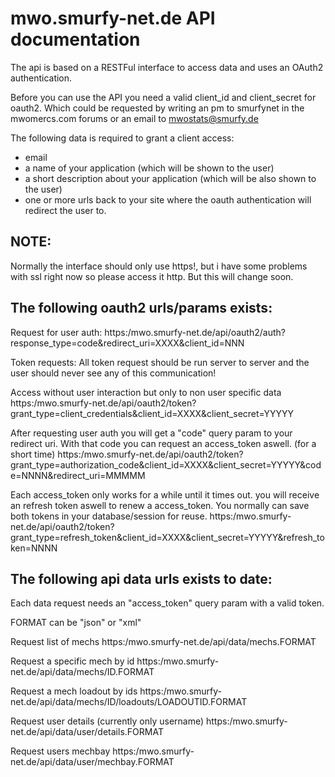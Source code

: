 mwo.smurfy-net.de API documentation
=========================================

The api is based on a RESTFul interface to access data and uses an OAuth2 authentication.

Before you can use the API you need a valid client_id and client_secret for oauth2.
Which could be requested by writing an pm to smurfynet in the mwomercs.com forums or an email to mwostats@smurfy.de

The following data is required to grant a client access:

* email
* a name of your application (which will be shown to the user)
* a short description about your application (which will be also shown to the user)
* one or more urls back to your site where the oauth authentication will redirect the user to.

NOTE:
-----

Normally the interface should only use https!, but i have some problems with ssl right now so please access it http.
But this will change soon.

The following oauth2 urls/params exists:
----------------------------------------

Request for user auth:
https:/mwo.smurfy-net.de/api/oauth2/auth?response_type=code&redirect_uri=XXXX&client_id=NNN

Token requests:
All token request should be run server to server and the user should never see any of this communication!

Access without user interaction but only to non user specific data
https:/mwo.smurfy-net.de/api/oauth2/token?grant_type=client_credentials&client_id=XXXX&client_secret=YYYYY

After requesting user auth you will get a "code" query param to your redirect uri.
With that code you can request an access_token aswell. (for a short time)
https:/mwo.smurfy-net.de/api/oauth2/token?grant_type=authorization_code&client_id=XXXX&client_secret=YYYYY&code=NNNN&redirect_uri=MMMMM

Each access_token only works for a while until it times out. you will receive an refresh token aswell to renew a access_token.
You normally can save both tokens in your database/session for reuse.
https:/mwo.smurfy-net.de/api/oauth2/token?grant_type=refresh_token&client_id=XXXX&client_secret=YYYYY&refresh_token=NNNN

The following api data urls exists to date:
-------------------------------------------

Each data request needs an "access_token" query param with a valid token.

FORMAT can be "json" or "xml"

Request list of mechs
https:/mwo.smurfy-net.de/api/data/mechs.FORMAT

Request a specific mech by id
https:/mwo.smurfy-net.de/api/data/mechs/ID.FORMAT

Request a mech loadout by ids
https:/mwo.smurfy-net.de/api/data/mechs/ID/loadouts/LOADOUTID.FORMAT

Request user details (currently only username)
https:/mwo.smurfy-net.de/api/data/user/details.FORMAT

Request users mechbay
https:/mwo.smurfy-net.de/api/data/user/mechbay.FORMAT

